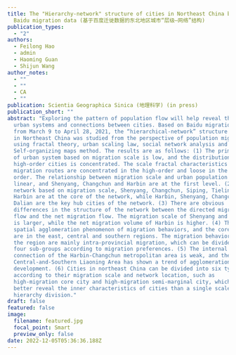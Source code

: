 ```yaml
---
title: The "Hierarchy-network" structure of cities in Northeast China based on
  Baidu migration data (基于百度迁徙数据的东北地区城市“层级–网络”结构)
publication_types:
  - "2"
authors:
  - Feilong Hao
  - admin
  - Haoming Guan
  - Shijun Wang
author_notes:
  - ""
  - ""
  - CA
  - ""
publication: Scientia Geographica Sinica (地理科学) (in press)
publication_short: ""
abstract: "Exploring the pattern of population flow will help reveal the law of
  urban systems and connections between cities. Based on Baidu migration data
  from March 9 to April 28, 2021, the “hierarchical-network” structure of cities
  in Northeast China was studied from the perspective of population migration by
  using fractal theory, urban scaling law, social network analysis and
  Self-organizing maps method. The results are as follows: (1) The primacy ratio
  of urban system based on migration scale is low, and the distribution of
  high-order cities is concentrated. The scale fractal characteristics of
  migration routes are concentrated in the high-order and loose in the low
  order. The relationship between migration scale and urban population is super
  linear, and Shenyang, Changchun and Harbin are at the first level. (2) In the
  network based on migration scale, Shenyang, Changchun, Siping, Tieling and
  Harbin are at the core of the network, while Harbin, Shenyang, Changchun and
  Dalian are the key hub cities of the network. (3) There are obvious
  differences in the structure of the network between the directed migration
  flow and the net migration flow. The migration scale of Shenyang and Changchun
  is larger, while the net migration volume of Harbin is higher. (4) There is a
  spatial agglomeration phenomenon of migration behaviors, and the core regions
  are in the east, central and southern regions. The migration behaviors within
  the region are mainly intra-provincial migration, which can be divided into
  four sub-groups according to migration preferences. (5) The internal
  connection of the Harbin-Changchun metropolitan area is weak, and the
  Central-and-Southern Liaoning Area has shown a trend of agglomeration
  development. (6) Cities in northeast China can be divided into six types
  according to their migration scale and network location, such as
  high-migration core city and high-migration semi-marginal city, which can
  better reveal the inner characteristics of cities than a single scale
  hierarchy division."
draft: false
featured: false
image:
  filename: featured.jpg
  focal_point: Smart
  preview_only: false
date: 2022-12-05T05:36:36.188Z
---
```

